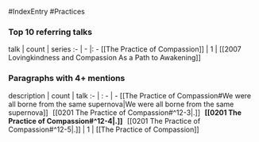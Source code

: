 #IndexEntry #Practices

### Top 10 referring talks
talk | count | series
:- | - |: -
[[The Practice of Compassion]] | 1 | [[2007 Lovingkindness and Compassion As a Path to Awakening]]

### Paragraphs with 4+ mentions
description | count | talk
:- | : - | -
[[The Practice of Compassion#We were all borne from the same supernova\|We were all borne from the same supernova]] &nbsp;&nbsp;[[0201 The Practice of Compassion#^12-3\|.]] &nbsp; **[[0201 The Practice of Compassion#^12-4\|.]]** &nbsp; [[0201 The Practice of Compassion#^12-5\|.]] | 1 | [[The Practice of Compassion]]

